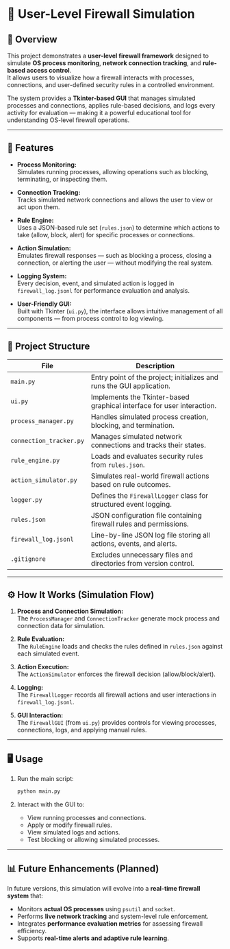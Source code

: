 # 🧱 User-Level Firewall Simulation

## 📘 Overview
This project demonstrates a **user-level firewall framework** designed to simulate **OS process monitoring**, **network connection tracking**, and **rule-based access control**.  
It allows users to visualize how a firewall interacts with processes, connections, and user-defined security rules in a controlled environment.

The system provides a **Tkinter-based GUI** that manages simulated processes and connections, applies rule-based decisions, and logs every activity for evaluation — making it a powerful educational tool for understanding OS-level firewall operations.

---

## 🚀 Features

- **Process Monitoring:**  
  Simulates running processes, allowing operations such as blocking, terminating, or inspecting them.

- **Connection Tracking:**  
  Tracks simulated network connections and allows the user to view or act upon them.

- **Rule Engine:**  
  Uses a JSON-based rule set (`rules.json`) to determine which actions to take (allow, block, alert) for specific processes or connections.

- **Action Simulation:**  
  Emulates firewall responses — such as blocking a process, closing a connection, or alerting the user — without modifying the real system.

- **Logging System:**  
  Every decision, event, and simulated action is logged in `firewall_log.jsonl` for performance evaluation and analysis.

- **User-Friendly GUI:**  
  Built with Tkinter (`ui.py`), the interface allows intuitive management of all components — from process control to log viewing.

---

## 🧩 Project Structure

| File | Description |
|------|--------------|
| `main.py` | Entry point of the project; initializes and runs the GUI application. |
| `ui.py` | Implements the Tkinter-based graphical interface for user interaction. |
| `process_manager.py` | Handles simulated process creation, blocking, and termination. |
| `connection_tracker.py` | Manages simulated network connections and tracks their states. |
| `rule_engine.py` | Loads and evaluates security rules from `rules.json`. |
| `action_simulator.py` | Simulates real-world firewall actions based on rule outcomes. |
| `logger.py` | Defines the `FirewallLogger` class for structured event logging. |
| `rules.json` | JSON configuration file containing firewall rules and permissions. |
| `firewall_log.jsonl` | Line-by-line JSON log file storing all actions, events, and alerts. |
| `.gitignore` | Excludes unnecessary files and directories from version control. |

---

## ⚙️ How It Works (Simulation Flow)

1. **Process and Connection Simulation:**  
   The `ProcessManager` and `ConnectionTracker` generate mock process and connection data for simulation.

2. **Rule Evaluation:**  
   The `RuleEngine` loads and checks the rules defined in `rules.json` against each simulated event.

3. **Action Execution:**  
   The `ActionSimulator` enforces the firewall decision (allow/block/alert).

4. **Logging:**  
   The `FirewallLogger` records all firewall actions and user interactions in `firewall_log.jsonl`.

5. **GUI Interaction:**  
   The `FirewallGUI` (from `ui.py`) provides controls for viewing processes, connections, logs, and applying manual rules.

---

## 🖥️ Usage

1. Run the main script:
   ```bash
   python main.py
   ```

2. Interact with the GUI to:
   - View running processes and connections.
   - Apply or modify firewall rules.
   - View simulated logs and actions.
   - Test blocking or allowing simulated processes.

---

## 📊 Future Enhancements (Planned)

In future versions, this simulation will evolve into a **real-time firewall system** that:
- Monitors **actual OS processes** using `psutil` and `socket`.
- Performs **live network tracking** and system-level rule enforcement.
- Integrates **performance evaluation metrics** for assessing firewall efficiency.
- Supports **real-time alerts and adaptive rule learning**.
